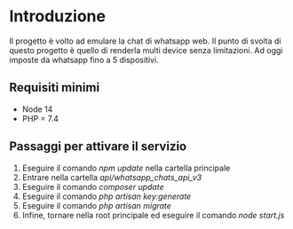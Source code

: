 # Introduzione

Il progetto è volto ad emulare la chat di whatsapp web. 
Il punto di svolta di questo progetto è quello di renderla multi device senza limitazioni. Ad oggi imposte da whatsapp fino a 5 dispositivi.

## Requisiti minimi

- Node 14
- PHP = 7.4

## Passaggi per attivare il servizio

1. Eseguire il comando <em>npm update</em> nella cartella principale
2. Entrare nella cartella <em>api/whatsapp_chats_api_v3</em>
3. Eseguire il comando <em>composer update</em>
4. Eseguire il comando <em>php artisan key:generate</em>
5. Eseguire il comando <em>php artisan migrate</em>
6. Infine, tornare nella root principale ed eseguire il comando <em>node start.js</em>
